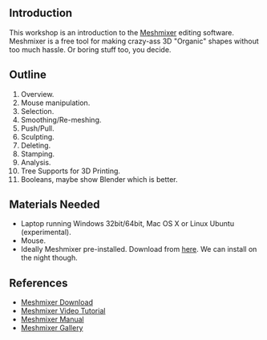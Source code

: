 ## Introduction

This workshop is an introduction to the [Meshmixer](http://www.meshmixer.com/) editing software. Meshmixer is a free tool for making crazy-ass 3D "Organic" shapes without too much hassle. Or boring stuff too, you decide.

## Outline

1. Overview.
1. Mouse manipulation.
1. Selection.
1. Smoothing/Re-meshing.
1. Push/Pull.
1. Sculpting.
1. Deleting.
1. Stamping.
1. Analysis.
1. Tree Supports for 3D Printing.
1. Booleans, maybe show Blender which is better.

## Materials Needed

* Laptop running Windows 32bit/64bit, Mac OS X or Linux Ubuntu (experimental).
* Mouse.
* Ideally Meshmixer pre-installed. Download from [here](http://www.meshmixer.com/download.html). We can install on the night though.

## References

* [Meshmixer Download](http://www.meshmixer.com/download.html)
* [Meshmixer Video Tutorial](http://youtu.be/aFTyTV3wwsE?list=UU0OsvzcGE6iqSP8lW3-M9Dg)
* [Meshmixer Manual](http://www.meshmixer.com/help/manual/MeshmixerManual.pdf)
* [Meshmixer Gallery](http://www.meshmixer.com/gallery.html)